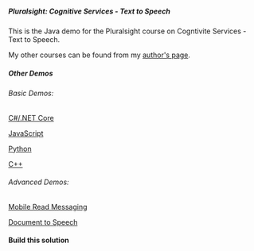 ##### Pluralsight: Cognitive Services - Text to Speech

This is the Java demo for the Pluralsight course on Cogntivite Services - Text to Speech.

My other courses can be found from my [author's page](https://app.pluralsight.com/profile/author/jared-rhodes).

##### Other Demos

###### Basic Demos:

[C#/.NET Core](https://github.com/QiMataTechnologiesInc/Cognitive-Services---Text-to-Speech-.NET---Pluralsight)

[JavaScript](https://github.com/QiMataTechnologiesInc/Cognitive-Services---Text-to-Speech-JavaScript---Pluralsight-)

[Python](https://github.com/QiMataTechnologiesInc/Cognitive-Services---Text-to-Speech-Python---Pluralsight)

[C++](https://github.com/QiMataTechnologiesInc/Cognitive-Services---Text-to-Speech-C---Pluralsight)

###### Advanced Demos:

[Mobile Read Messaging](https://jaredrhodes.com)

[Document to Speech](https://jaredrhodes.com)

#### Build this solution


